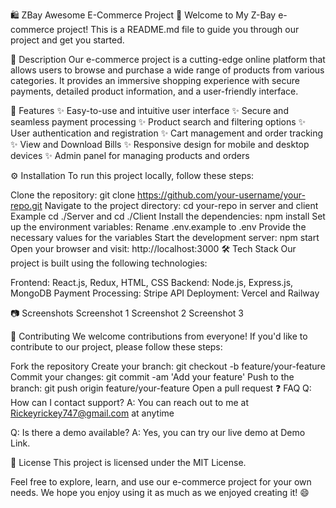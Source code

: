 🛍️ ZBay Awesome E-Commerce Project 🌟
Welcome to My Z-Bay e-commerce project! This is a README.md file to guide you through our project and get you started.

📜 Description
Our e-commerce project is a cutting-edge online platform that allows users to browse and purchase a wide range of products from various categories. It provides an immersive shopping experience with secure payments, detailed product information, and a user-friendly interface.

🚀 Features
✨ Easy-to-use and intuitive user interface
✨ Secure and seamless payment processing
✨ Product search and filtering options
✨ User authentication and registration
✨ Cart management and order tracking
✨ View and Download Bills 
✨ Responsive design for mobile and desktop devices
✨ Admin panel for managing products and orders

⚙️ Installation
To run this project locally, follow these steps:

Clone the repository: git clone https://github.com/your-username/your-repo.git
Navigate to the project directory: cd your-repo in server and client Example cd ./Server and cd ./Client
Install the dependencies: npm install
Set up the environment variables:
Rename .env.example to .env
Provide the necessary values for the variables
Start the development server: npm start
Open your browser and visit: http://localhost:3000
🛠️ Tech Stack
Our project is built using the following technologies:

Frontend: React.js, Redux, HTML, CSS
Backend: Node.js, Express.js, MongoDB
Payment Processing: Stripe API
Deployment: Vercel and Railway

📷 Screenshots
Screenshot 1
Screenshot 2
Screenshot 3

🤝 Contributing
We welcome contributions from everyone! If you'd like to contribute to our project, please follow these steps:

Fork the repository
Create your branch: git checkout -b feature/your-feature
Commit your changes: git commit -am 'Add your feature'
Push to the branch: git push origin feature/your-feature
Open a pull request
❓ FAQ
Q: How can I contact support?
A: You can reach out to me at Rickeyrickey747@gmail.com at anytime

Q: Is there a demo available?
A: Yes, you can try our live demo at Demo Link.

📝 License
This project is licensed under the MIT License.

Feel free to explore, learn, and use our e-commerce project for your own needs. We hope you enjoy using it as much as we enjoyed creating it! 😄





